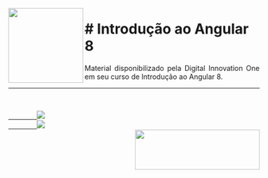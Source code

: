 <p><img src="https://user-images.githubusercontent.com/63436406/128517044-022f0586-a722-4f69-a537-b45faa0f615d.png" align="left" height="150px" width="150px">
    <h1># Introdução ao Angular 8</h1> 
    <p align="justify">
    Material disponibilizado pela Digital Innovation One em seu curso de Introdução ao Angular 8.
    </p>
</p>      

---

<br>
    <code><a href="https:/discord.com">
        <img src="https://img.shields.io/badge/Léo Albergaria%20-%237289DA.svg?&style=for-the-badge&logo=discord&logoColor=white" /></a></code>
    <code><a href="https://www.linkedin.com/in/adm-leo-albergaria/">
        <img src="https://img.shields.io/badge/linkedin%20-%230077B5.svg?&style=for-the-badge&logo=linkedin&logoColor=white" /></a></code>
<br>     

<a href="https://www.digitalinnovation.one/">
    <img src="https://user-images.githubusercontent.com/63436406/127776292-9ec4809a-1137-4dc8-b493-7de0186fd55c.png" align="right" height="80px" width="250px" ></a>
